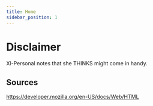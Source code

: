 ```yaml
---
title: Home
sidebar_position: 1
---
```


# Disclaimer

Xl-Personal notes that she THINKS might come in handy.

## Sources

https://developer.mozilla.org/en-US/docs/Web/HTML
